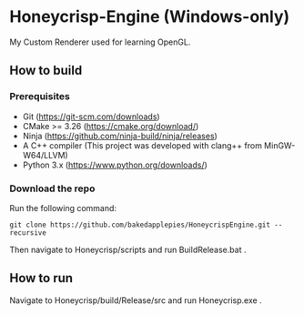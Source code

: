 # Honeycrisp-Engine (Windows-only)
My Custom Renderer used for learning OpenGL.

## How to build
### Prerequisites
- Git (https://git-scm.com/downloads)
- CMake >= 3.26 (https://cmake.org/download/)
- Ninja (https://github.com/ninja-build/ninja/releases)
- A C++ compiler (This project was developed with clang++ from MinGW-W64/LLVM)
- Python 3.x (https://www.python.org/downloads/)
### Download the repo
Run the following command:
```
git clone https://github.com/bakedapplepies/HoneycrispEngine.git --recursive
```
Then navigate to Honeycrisp/scripts and run BuildRelease.bat .

## How to run
Navigate to Honeycrisp/build/Release/src and run Honeycrisp.exe .
